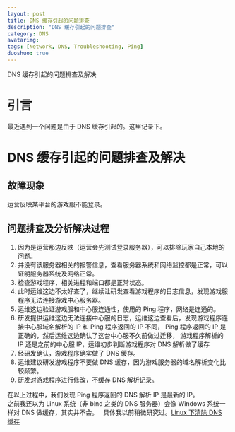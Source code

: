 ```yaml
---
layout: post
title: DNS 缓存引起的问题排查
description: "DNS 缓存引起的问题排查"
category: DNS
avatarimg:
tags: [Network, DNS, Troubleshooting, Ping]
duoshuo: true
---
```


DNS 缓存引起的问题排查及解决

# 引言

最近遇到一个问题是由于 DNS 缓存引起的。这里记录下。

# DNS 缓存引起的问题排查及解决

## 故障现象

运营反映某平台的游戏服不能登录。

## 问题排查及分析解决过程

1. 因为是运营那边反映（运营会先测试登录服务器），可以排除玩家自己本地的问题。
2. 并没有该服务器相关的报警信息，查看服务器系统和网络监控都是正常，可以证明服务器系统及网络正常。
3. 检查游戏程序，相关进程和端口都是正常状态。
4. 此时运维这边不太好查了，继续让研发查看游戏程序的日志信息，发现游戏服程序无法连接游戏中心服务器。
5. 运维这边验证游戏服和中心服连通性，使用的 Ping 程序，网络是连通的。
6. 研发提供运维这边无法连接中心服的日志，运维这边查看后，发现游戏程序连接中心服域名解析的 IP 和 Ping 程序返回的 IP 不同，
Ping 程序返回的 IP 是正确的，然后运维这边确认了这台中心服不久前做过迁移，
游戏程序解析的 IP 还是之前的中心服 IP，运维初步判断游戏程序对 DNS 解析做了缓存
7. 经研发确认，游戏程序确实做了 DNS 缓存。
8. 运维建议研发游戏程序不要做 DNS 缓存，因为游戏服务器的域名解析变化比较频繁。
9. 研发对游戏程序进行修改，不缓存 DNS 解析记录。

在以上过程中，我们发现 Ping 程序返回的 DNS 解析 IP 是最新的 IP。  
之前我还以为 Linux 系统（非 bind 之类的 DNS 服务器）会像 Windows 系统一样对 DNS 做缓存，其实并不会。  
具体我以前稍微研究过。[Linux 下清除 DNS 缓存](http://jaminzhang.github.io/linux/flush-dns-cache-in-Linux/)　
